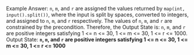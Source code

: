 Example Answer:
`n`, `m`, and `r` are assigned the values returned by `map(int, input().split())`, where the input is split by spaces, converted to integers, and assigned to `n`, `m`, and `r` respectively. The values of `n`, `m`, and `r` are constrained by the precondition. Therefore, the Output State is: `n`, `m`, and `r` are positive integers satisfying 1 <= n <= 30, 1 <= m <= 30, 1 <= r <= 1000.
Output State: **`n`, `m`, and `r` are positive integers satisfying 1 <= n <= 30, 1 <= m <= 30, 1 <= r <= 1000**